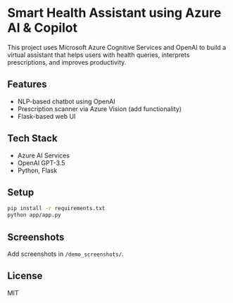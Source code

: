 # Smart Health Assistant using Azure AI & Copilot

This project uses Microsoft Azure Cognitive Services and OpenAI to build a virtual assistant that helps users with health queries, interprets prescriptions, and improves productivity.

## Features
- NLP-based chatbot using OpenAI
- Prescription scanner via Azure Vision (add functionality)
- Flask-based web UI

## Tech Stack
- Azure AI Services
- OpenAI GPT-3.5
- Python, Flask

## Setup
```bash
pip install -r requirements.txt
python app/app.py
```

## Screenshots
Add screenshots in `/demo_screenshots/`.

## License
MIT